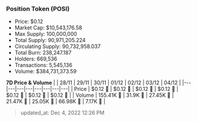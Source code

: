 
  ### Position Token (POSI)
  - Price: $0.12
  - Market Cap: $10,543,176.58
  - Max Supply: 100,000,000
  - Total Supply: 90,971,205.224
  - Circulating Supply: 90,732,958.037
  - Total Burn: 238,247.187
  - Holders: 669,536
  - Transactions: 5,545,136
  - Volume: $384,731,373.59

  **7D Price & Volume**
  | | 28&#x2F;11 | 29&#x2F;11 | 30&#x2F;11 | 01&#x2F;12 | 02&#x2F;12 | 03&#x2F;12 | 04&#x2F;12 |
  |---|---|---|---|---|---|---|---|
  | Price | $0.12 🔻 | $0.12 🚀 | $0.12 🔻 | $0.12 🔻 | $0.12 🚀 | $0.12 🔻 | $0.12 🚀 |
  | Volume | 155.41K 🚀 | 31.9K 🔻 | 27.45K 🔻 | 21.47K 🔻 | 25.05K 🚀 | 66.98K 🚀 | 7.17K 🔻 |

  > updated_at: Dec 4, 2022 12:26 PM
